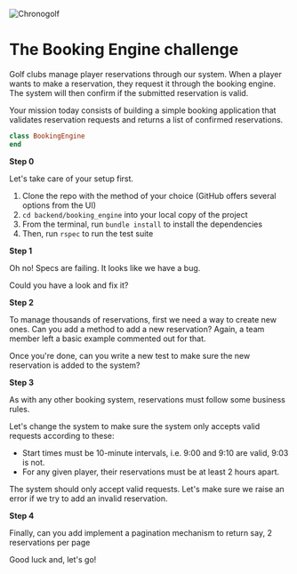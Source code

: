 ![Chronogolf][crest]

# The Booking Engine challenge

Golf clubs manage player reservations through our system. When a player wants to
make a reservation, they request it through the booking engine. The system will
then confirm if the submitted reservation is valid.

Your mission today consists of building a simple booking application that
validates reservation requests and returns a list of confirmed reservations.

```ruby
class BookingEngine
end
```

**Step 0**

Let's take care of your setup first.

1. Clone the repo with the method of your choice (GitHub offers several options from the UI)
2. `cd backend/booking_engine` into your local copy of the project
3. From the terminal, run `bundle install` to install the dependencies
4. Then, run `rspec` to run the test suite

**Step 1**

Oh no! Specs are failing. It looks like we have a bug.

Could you have a look and fix it?

**Step 2**

To manage thousands of reservations, first we need a way to create new ones. Can
you add a method to add a new reservation? Again, a team member left a basic
example commented out for that.

Once you're done, can you write a new test to make sure the new reservation is
added to the system?

**Step 3**

As with any other booking system, reservations must follow some business rules.

Let's change the system to make sure the system only accepts valid requests
according to these:

- Start times must be 10-minute intervals, i.e. 9:00 and 9:10 are valid, 9:03 is not.
- For any given player, their reservations must be at least 2 hours apart.

The system should only accept valid requests. Let's make sure we raise an error
if we try to add an invalid reservation.

**Step 4**

Finally, can you add implement a pagination mechanism to return say, 2 reservations per page

Good luck and, let's go!

[crest]: https://cdn2.chronogolf.com/assets/logos/Github%20-%20Header.png
